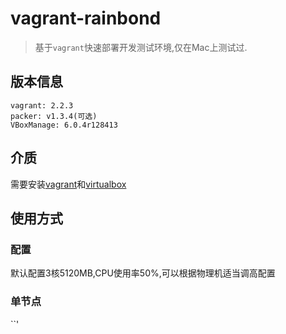 # vagrant-rainbond

> 基于`vagrant`快速部署开发测试环境,仅在Mac上测试过.

## 版本信息

```
vagrant: 2.2.3
packer: v1.3.4(可选)
VBoxManage: 6.0.4r128413
```

## 介质

需要安装[vagrant](https://www.vagrantup.com/)和[virtualbox](https://www.virtualbox.org/)

## 使用方式

### 配置

默认配置3核5120MB,CPU使用率50%,可以根据物理机适当调高配置

### 单节点

``'

